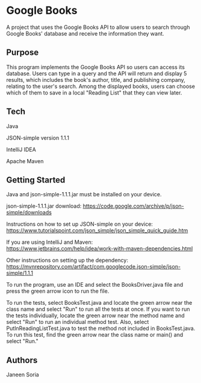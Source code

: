 # Google Books

A project that uses the Google Books API to allow users to search through Google Books' database
and receive the information they want.

## Purpose

This program implements the Google Books API so users can access its database. Users can type in
a query and the API will return and display 5 results, which includes the book's author, title, and publishing company,
relating to the user's search. Among the displayed books, users can choose which of them to save in
a local "Reading List" that they can view later.

## Tech

Java

JSON-simple version 1.1.1

IntelliJ IDEA

Apache Maven

## Getting Started

Java and json-simple-1.1.1.jar must be installed on your device.

json-simple-1.1.1.jar download:
https://code.google.com/archive/p/json-simple/downloads

Instructions on how to set up JSON-simple on your device:
https://www.tutorialspoint.com/json_simple/json_simple_quick_guide.htm

If you are using IntelliJ and Maven:
https://www.jetbrains.com/help/idea/work-with-maven-dependencies.html

Other instructions on setting up the dependency:
https://mvnrepository.com/artifact/com.googlecode.json-simple/json-simple/1.1.1

To run the program, use an IDE and select the BooksDriver.java file and press the green arrow icon
to run the file.

To run the tests, select BooksTest.java and locate the green arrow near the class name and select "Run"
to run all the tests at once. If you want to run the tests individually, locate the green arrow near the
method name and select "Run" to run an individual method test. Also, select PutInReadingListTest.java
to test the method not included in BooksTest.java. To run this test, find the green arrow near the class
name or main() and select "Run."

## Authors

Janeen Soria
